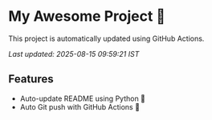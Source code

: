 # My Awesome Project 🚀

This project is automatically updated using GitHub Actions.

_Last updated: 2025-08-15 09:59:21 IST_

## Features
- Auto-update README using Python 🐍
- Auto Git push with GitHub Actions 🤖
